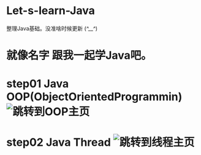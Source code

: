 # Let-s-learn-Java
整理Java基础。没准啥时候更新 (*^__^*)
# 就像名字 跟我一起学Java吧。 
# step01 Java OOP(ObjectOrientedProgrammin) ![跳转到OOP主页](https://github.com/Qoiuy/Let-s-learn-Java/tree/master/Java_OOP)
# step02 Java Thread ![跳转到线程主页](https://github.com/Qoiuy/Let-s-learn-Java/tree/master/Java_Thread)

